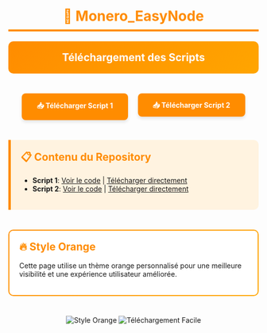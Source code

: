 <div align="center">
  <h1 style="color: #FF8C00; border-bottom: 4px solid #FF8C00; padding-bottom: 10px;">
    🌟 Monero_EasyNode
  </h1>
  
  <div style="background: linear-gradient(135deg, #FF8C00, #FFA500); padding: 20px; border-radius: 10px; margin: 20px 0;">
    <h2 style="color: white; margin: 0;">Téléchargement des Scripts</h2>
  </div>
</div>

<div style="display: flex; justify-content: center; gap: 20px; margin: 40px 0;">
  <a href="raw/main/script1.py" download style="
    background: #FF8C00;
    color: white;
    padding: 15px 30px;
    text-decoration: none;
    border-radius: 8px;
    font-weight: bold;
    box-shadow: 0 4px 6px rgba(0,0,0,0.1);
    transition: all 0.3s ease;">
    📥 Télécharger Script 1
  </a>

  <a href="raw/main/script2.py" download style="
    background: #FF8C00;
    color: white;
    padding: 15px 30px;
    text-decoration: none;
    border-radius: 8px;
    font-weight: bold;
    box-shadow: 0 4px 6px rgba(0,0,0,0.1);
    transition: all 0.3s ease;">
    📥 Télécharger Script 2
  </a>
</div>

<div style="
  background: #FFF3E0;
  border-left: 5px solid #FF8C00;
  padding: 20px;
  margin: 40px 0;
  border-radius: 0 10px 10px 0;">
  
  <h2 style="color: #FF8C00; margin-top: 0;">📋 Contenu du Repository</h2>
  
  * **Script 1**: [Voir le code](./script1.py) | [Télécharger directement](raw/main/script1.py)
  * **Script 2**: [Voir le code](./script2.py) | [Télécharger directement](raw/main/script2.py)
</div>

<div style="
  background: linear-gradient(135deg, #FF8C00, #FFA500);
  padding: 2px;
  border-radius: 10px;
  margin: 40px 0;">
  <div style="
    background: white;
    padding: 20px;
    border-radius: 8px;">
    <h2 style="color: #FF8C00; margin-top: 0;">🔥 Style Orange</h2>
    <p>Cette page utilise un thème orange personnalisé pour une meilleure visibilité et une expérience utilisateur améliorée.</p>
  </div>
</div>

<div align="center" style="margin-top: 40px;">
  <img src="https://img.shields.io/badge/Style-Orange-FF8C00?style=for-the-badge" alt="Style Orange">
  <img src="https://img.shields.io/badge/Téléchargement-Facile-FF8C00?style=for-the-badge" alt="Téléchargement Facile">
</div>